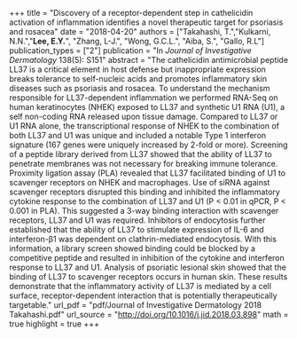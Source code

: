 +++
title = "Discovery of a receptor-dependent step in cathelicidin activation of inflammation identifies a novel therapeutic target for psoriasis and rosacea"
date = "2018-04-20"
authors = ["Takahashi, T.","Kulkarni, N.N.","**Lee, E.Y.**", "Zhang, L-J.", "Wong, G.C.L.", "Aiba, S.", "Gallo, R.L"]
publication_types = ["2"]
publication = "In *Journal of Investigative Dermatology* 138(5): S151"
abstract = "The cathelicidin antimicrobial peptide LL37 is a critical element in host defense but inappropriate expression breaks tolerance to self-nucleic acids and promotes inflammatory skin diseases such as psoriasis and rosacea. To understand the mechanism responsible for LL37-dependent inflammation we performed RNA-Seq on human keratinocytes (NHEK) exposed to LL37 and synthetic U1 RNA (U1), a self non-coding RNA released upon tissue damage. Compared to LL37 or U1 RNA alone, the transcriptional response of NHEK to the combination of both LL37 and U1 was unique and included a notable Type 1 interferon signature (167 genes were uniquely increased by 2-fold or more). Screening of a peptide library derived from LL37 showed that the ability of LL37 to penetrate membranes was not necessary for breaking immune tolerance. Proximity ligation assay (PLA) revealed that LL37 facilitated binding of U1 to scavenger receptors on NHEK and macrophages. Use of siRNA against scavenger receptors disrupted this binding and inhibited the inflammatory cytokine response to the combination of LL37 and U1 (P < 0.01 in qPCR, P < 0.001 in PLA). This suggested a 3-way binding interaction with scavenger receptors, LL37 and U1 was required. Inhibitors of endocytosis further established that the ability of LL37 to stimulate expression of IL-6 and interferon-β1 was dependent on clathrin-mediated endocytosis. With this information, a library screen showed binding could be blocked by a competitive peptide and resulted in inhibition of the cytokine and interferon response to LL37 and U1. Analysis of psoriatic lesional skin showed that the binding of LL37 to scavenger receptors occurs in human skin. These results demonstrate that the inflammatory activity of LL37 is mediated by a cell surface, receptor-dependent interaction that is potentially therapeutically targetable."
url_pdf = "pdf/Journal of Investigative Dermatology 2018 Takahashi.pdf"
url_source = "http://doi.org/10.1016/j.jid.2018.03.898"
math = true
highlight = true
+++
